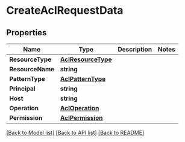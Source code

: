 # CreateAclRequestData

## Properties

Name | Type | Description | Notes
------------ | ------------- | ------------- | -------------
**ResourceType** | [**AclResourceType**](AclResourceType.md) |  | 
**ResourceName** | **string** |  | 
**PatternType** | [**AclPatternType**](AclPatternType.md) |  | 
**Principal** | **string** |  | 
**Host** | **string** |  | 
**Operation** | [**AclOperation**](AclOperation.md) |  | 
**Permission** | [**AclPermission**](AclPermission.md) |  | 

[[Back to Model list]](../README.md#documentation-for-models) [[Back to API list]](../README.md#documentation-for-api-endpoints) [[Back to README]](../README.md)


